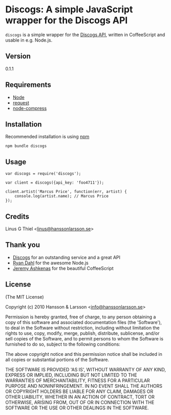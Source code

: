 Discogs: A simple JavaScript wrapper for the Discogs API
========================================================

`discogs` is a simple wrapper for the [Discogs API](http://www.discogs.com/help/api), written in CoffeeScript and usable in e.g. Node.js.

## Version
0.1.1

## Requirements

- [Node](http://github.com/ry/node)
- [request](http://github.com/mikeal/request)
- [node-compress](http://github.com/waveto/node-compress)

## Installation

Recommended installation is using [npm](http://github.com/isaacs/npm)

    npm bundle discogs

## Usage

    var discogs = require('discogs');

    var client = discogs({api_key: 'foo4711'});

    client.artist('Marcus Price', function(err, artist) {
        console.log(artist.name); // Marcus Price
    });

## Credits

Linus G Thiel &lt;linus@hanssonlarsson.se&gt;

## Thank you

- [Discogs](http://discogs.com/) for an outstanding service and a great API
- [Ryan Dahl](http://github.com/ry) for the awesome Node.js
- [Jeremy Ashkenas](http://github.com/jashkenas) for the beautiful CoffeeScript

## License 

(The MIT License)

Copyright (c) 2010 Hansson &amp; Larsson &lt;info@hanssonlarsson.se&gt;

Permission is hereby granted, free of charge, to any person obtaining
a copy of this software and associated documentation files (the
'Software'), to deal in the Software without restriction, including
without limitation the rights to use, copy, modify, merge, publish,
distribute, sublicense, and/or sell copies of the Software, and to
permit persons to whom the Software is furnished to do so, subject to
the following conditions:

The above copyright notice and this permission notice shall be
included in all copies or substantial portions of the Software.

THE SOFTWARE IS PROVIDED 'AS IS', WITHOUT WARRANTY OF ANY KIND,
EXPRESS OR IMPLIED, INCLUDING BUT NOT LIMITED TO THE WARRANTIES OF
MERCHANTABILITY, FITNESS FOR A PARTICULAR PURPOSE AND NONINFRINGEMENT.
IN NO EVENT SHALL THE AUTHORS OR COPYRIGHT HOLDERS BE LIABLE FOR ANY
CLAIM, DAMAGES OR OTHER LIABILITY, WHETHER IN AN ACTION OF CONTRACT,
TORT OR OTHERWISE, ARISING FROM, OUT OF OR IN CONNECTION WITH THE
SOFTWARE OR THE USE OR OTHER DEALINGS IN THE SOFTWARE.
